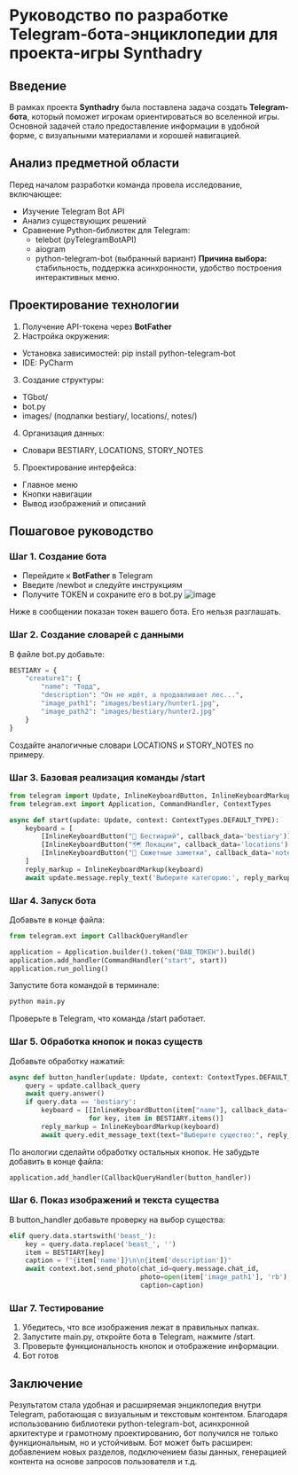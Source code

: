 # Руководство по разработке Telegram-бота-энциклопедии для проекта-игры Synthadry
## Введение
В рамках проекта **Synthadry** была поставлена задача создать **Telegram-бота**, который поможет игрокам ориентироваться во вселенной игры. Основной задачей стало предоставление информации в удобной форме, с визуальными материалами и хорошей навигацией.
## Анализ предметной области
Перед началом разработки команда провела исследование, включающее:
+ Изучение Telegram Bot API
+ Анализ существующих решений
+ Сравнение Python-библиотек для Telegram:
  - telebot (pyTelegramBotAPI)
  - aiogram
  - python-telegram-bot (выбранный вариант)
**Причина выбора:** стабильность, поддержка асинхронности, удобство построения интерактивных меню.
## Проектирование технологии
1. Получение API-токена через **BotFather**
2. Настройка окружения:
  - Установка зависимостей: pip install python-telegram-bot
  - IDE: PyCharm
3. Создание структуры:
  - TGbot/
  - bot.py
  - images/ (подпапки bestiary/, locations/, notes/)
4. Организация данных:
  - Словари BESTIARY, LOCATIONS, STORY_NOTES
5. Проектирование интерфейса:
  - Главное меню
  - Кнопки навигации
  - Вывод изображений и описаний
## Пошаговое руководство
### Шаг 1. Создание бота
- Перейдите к **BotFather** в Telegram
- Введите /newbot и следуйте инструкциям
- Получите TOKEN и сохраните его в bot.py
![image](https://github.com/user-attachments/assets/97a6813d-2eff-49d8-81c8-0d5efbeda271)

Ниже в сообщении показан токен вашего бота. Его нельзя разглашать.
### Шаг 2. Создание словарей с данными
В файле bot.py добавьте:
```python
BESTIARY = {
    "creature1": {
        "name": "Тодд",
        "description": "Он не идёт, а продавливает лес...",
        "image_path1": "images/bestiary/hunter1.jpg",
        "image_path2": "images/bestiary/hunter2.jpg"
    }
}
```
Создайте аналогичные словари LOCATIONS и STORY_NOTES по примеру.
### Шаг 3. Базовая реализация команды /start
```python
from telegram import Update, InlineKeyboardButton, InlineKeyboardMarkup
from telegram.ext import Application, CommandHandler, ContextTypes

async def start(update: Update, context: ContextTypes.DEFAULT_TYPE):
    keyboard = [
        [InlineKeyboardButton("🐾 Бестиарий", callback_data='bestiary')],
        [InlineKeyboardButton("🗺 Локации", callback_data='locations')],
        [InlineKeyboardButton("📝 Сюжетные заметки", callback_data='notes')]
    ]
    reply_markup = InlineKeyboardMarkup(keyboard)
    await update.message.reply_text('Выберите категорию:', reply_markup=reply_markup)
```
### Шаг 4. Запуск бота
Добавьте в конце файла:
```python
from telegram.ext import CallbackQueryHandler

application = Application.builder().token("ВАШ_ТОКЕН").build()
application.add_handler(CommandHandler("start", start))
application.run_polling()
```
Запустите бота командой в терминале:
```bash
python main.py
```
Проверьте в Telegram, что команда /start работает.
### Шаг 5. Обработка кнопок и показ существ
Добавьте обработку нажатий:
```python
async def button_handler(update: Update, context: ContextTypes.DEFAULT_TYPE):
    query = update.callback_query
    await query.answer()
    if query.data == 'bestiary':
        keyboard = [[InlineKeyboardButton(item["name"], callback_data=f'beast_{key}')]
                    for key, item in BESTIARY.items()]
        reply_markup = InlineKeyboardMarkup(keyboard)
        await query.edit_message_text(text="Выберите существо:", reply_markup=reply_markup)
```
По анологии сделайти обработку остальных кнопок.
Не забудьте добавить в конце файла:
```python
application.add_handler(CallbackQueryHandler(button_handler))
```
### Шаг 6. Показ изображений и текста существа
В button_handler добавьте проверку на выбор существа:
```python
elif query.data.startswith('beast_'):
    key = query.data.replace('beast_', '')
    item = BESTIARY[key]
    caption = f"{item['name']}\n\n{item['description']}"
    await context.bot.send_photo(chat_id=query.message.chat_id,
                                 photo=open(item['image_path1'], 'rb'),
                                 caption=caption)
```
### Шаг 7. Тестирование
1. Убедитесь, что все изображения лежат в правильных папках.
2. Запустите main.py, откройте бота в Telegram, нажмите /start.
3. Проверьте функциональность кнопок и отображение информации.
4. Бот готов
## Заключение
Результатом стала удобная и расширяемая энциклопедия внутри Telegram, работающая с визуальным и текстовым контентом. Благодаря использованию библиотеки python-telegram-bot, асинхронной архитектуре и грамотному проектированию, бот получился не только функциональным, но и устойчивым.
Бот может быть расширен: добавлением новых разделов, подключением базы данных, генерацией контента на основе запросов пользователя и т.д.
